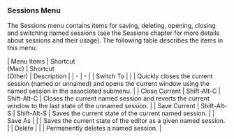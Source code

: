### Sessions Menu

The Sessions menu contains items for saving, deleting, opening, closing and switching named sessions (see the Sessions chapter for more details about sessions and their usage).  The following table describes the items in this menu.

| Menu Items | Shortcut<br>(Mac) | Shortcut<br>(Other) | Description |
| - | - |
| Switch To | | | Quickly closes the current session (named or unnamed) and opens the current window using the named session in the associated submenu. |
| Close Current | Shift-Alt-C | Shift-Alt-C | Closes the current named session and reverts the current window to the last state of the unnamed session. |
| Save Current | Shift-Alt-S | Shift-Alt-S | Saves the current state of the current named session. |
| Save As | | | Saves the current state of the editor as a given named session. |
| Delete | | | Permanently deletes a named session. |